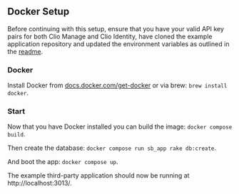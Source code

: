 ## Docker Setup

Before continuing with this setup, ensure that you have your valid API key pairs for both Clio Manage and Clio Identity, have cloned the example application repository and updated the environment variables as outlined in the [readme](../README.md).

### Docker

Install Docker from [docs.docker.com/get-docker](https://docs.docker.com/get-docker/) or via brew: `brew install docker`.

### Start

Now that you have Docker installed you can build the image: `docker compose build`.

Then create the database: `docker compose run sb_app rake db:create`.

And  boot the app: `docker compose up`.

The example third-party application should now be running at http://localhost:3013/.

